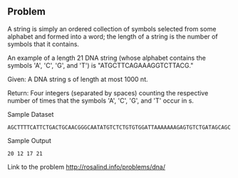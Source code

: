 ## Problem
A string is simply an ordered collection of symbols selected from some alphabet and formed into a word; the length of a string is the number of symbols that it contains.

An example of a length 21 DNA string (whose alphabet contains the symbols 'A', 'C', 'G', and 'T') is "ATGCTTCAGAAAGGTCTTACG."

Given: A DNA string s of length at most 1000 nt.

Return: Four integers (separated by spaces) counting the respective number of times that the symbols 'A', 'C', 'G', and 'T' occur in s.

Sample Dataset
```
AGCTTTTCATTCTGACTGCAACGGGCAATATGTCTCTGTGTGGATTAAAAAAAGAGTGTCTGATAGCAGC
```
Sample Output
```
20 12 17 21
```
Link to the problem
http://rosalind.info/problems/dna/
